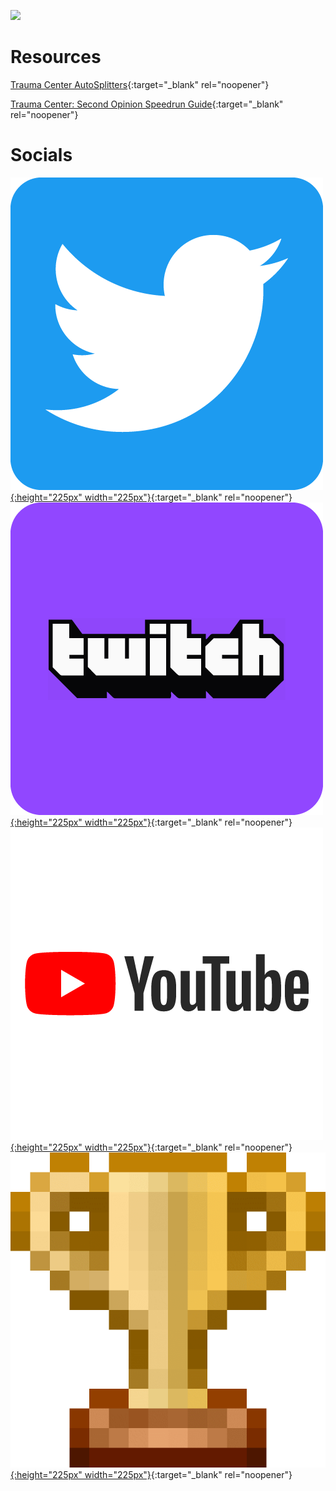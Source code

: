 ![](logo.png) <br>

# Resources

[Trauma Center AutoSplitters](https://leokeidran.github.io/tc-autosplitters){:target="_blank" rel="noopener"}

[Trauma Center: Second Opinion Speedrun Guide](https://leokeidran.github.io/tcso/){:target="_blank" rel="noopener"}

# Socials

<div id="imgs"> </div>

[![Twitter](./img/twitter-rounded.png){:height="225px" width="225px"}](https://twitter.com/leokeidran){:target="_blank" rel="noopener"}
[![Twitch](./img/twitch-rounded.png){:height="225px" width="225px"}](https://twitch.tv/leokeidran){:target="_blank" rel="noopener"}
[![YouTube](./img/youtube-rounded.png){:height="225px" width="225px"}](https://youtube.com/leokeidran){:target="_blank" rel="noopener"}
[![Speedrun Profile](./img/src-rounded.png){:height="225px" width="225px"}](https://speedrun.com/user/leokeidran){:target="_blank" rel="noopener"}